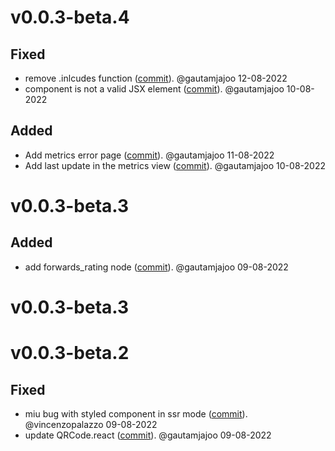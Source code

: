 # v0.0.3-beta.4

## Fixed
- remove .inlcudes function ([commit](https://github.com/clightning4j/ln-dashboard/commit/7124f37001c538904cac613419d7feea1120ebce)). @gautamjajoo 12-08-2022
- component is not a valid JSX element ([commit](https://github.com/clightning4j/ln-dashboard/commit/c1f8913017243ed0035de93d81a0dd419c231be1)). @gautamjajoo 10-08-2022

## Added
- Add metrics error page ([commit](https://github.com/clightning4j/ln-dashboard/commit/18871a6bc3d45238f72cf33c902792ecd3970add)). @gautamjajoo 11-08-2022
- Add last update in the metrics view ([commit](https://github.com/clightning4j/ln-dashboard/commit/2b2920364046437e87098de0b95c133342c5664c)). @gautamjajoo 10-08-2022


# v0.0.3-beta.3

## Added
- add forwards_rating node ([commit](https://github.com/clightning4j/ln-dashboard/commit/3b6f08083972e5ff5df60fc6a61c649bb4229132)). @gautamjajoo 09-08-2022


# v0.0.3-beta.3


# v0.0.3-beta.2

## Fixed
- miu bug with styled component in ssr mode ([commit](https://github.com/clightning4j/ln-dashboard/commit/303973f00329f5431e62df25266a705a2ae7408d)). @vincenzopalazzo 09-08-2022
- update QRCode.react ([commit](https://github.com/clightning4j/ln-dashboard/commit/6962dd6fafb73f6168a6d4182f3da76fcf9878cb)). @gautamjajoo 09-08-2022
